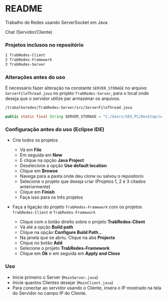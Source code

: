 # README #

Trabalho de Redes usando ServerSocket em Java

Chat (Servidor/Cliente)

### Projetos inclusos no repositório

```sh
1 TrabRedes-Client
2 TrabRedes-Framework
3 TrabRedes-Server
```

### Alterações antes do uso

É necessário fazer alteração na constante `SERVER_STORAGE` no arquivo `ServerFileThread.java` no projeto `TrabRedes-Server`, para o local onde deseja que o servidor utilize par armazenar os arquivos.

```sh
/trabalhoredes/TrabRedes-Server/src/ServerFileThread.java
```

```java
public static final String SERVER_STORAGE = "C:/Users/SEU_PC/Desktop/serverStorage/";
```

### Configuração antes do uso (Eclipse IDE)

- Crie todos os projetos
    * Vá em **File**
    * Em seguida em **New**
    * E clique na opção **Java Project**
    * Deselecione a opção **Use default location**
    * Clique em **Browse**
    * Navega para a pasta onde deu clone ou salvou o repositorio
    * Selecione o projeto que deseja criar (Projetos 1, 2 e 3 citados anteriormente)
    * Clique em **Finish**
    * Faça isso para os três projetos
    

- Faça a ligação do projeto `TrabRedes-Framework` com os projetos `TrabRedes-Client` e `TrabRedes-Framework`
    * Clique com o botão direito sobre o projeto **TrabRedes-Client**
    * Vá até a opção **Build path**
    * Clique na opção **Configure Build Path...**
    * Na janela que se abriu. Clique na aba **Projects**
    * Clique no botão **Add**
    * Selecione o projeto **TrabRedes-Framework**
    * Clique em **Ok** e em seguida em **Apply and Close**

### Uso

* Inicie primeiro o Server (`MainServer.java`)
* Inicie quantos Clientes desejar (`MainClient.java`)
* Para conectar ao servidor usando o Cliente, insera o IP mostrado na tela do Servidor no campo IP do Cliente.
